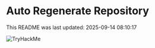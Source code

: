 # Auto Regenerate Repository

This README was last updated: 2025-09-14 08:10:17

 ![TryHackMe](https://tryhackme.com/badge/533634)